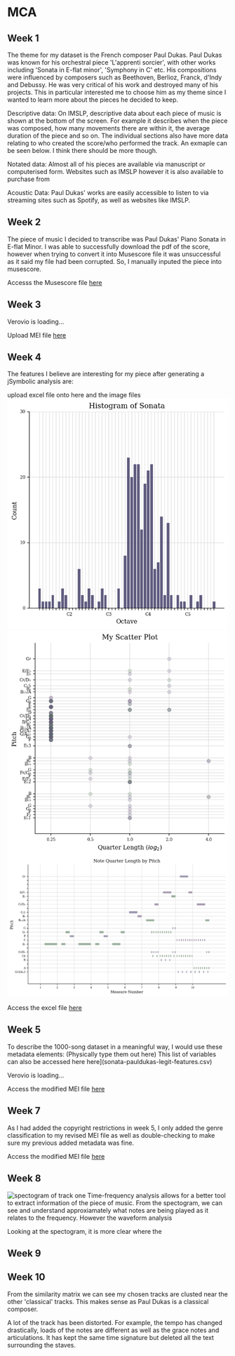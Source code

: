 # MCA

## Week 1 
The theme for my dataset is the French composer Paul Dukas. Paul Dukas was known for his orchestral piece 'L'apprenti sorcier', with other works including 'Sonata in E-flat minor', 'Symphony in C' etc. His compositions were influenced by composers such as Beethoven, Berlioz, Franck, d'Indy and Debussy.
He was very critical of his work and destroyed many of his projects. This in particular interested me to choose him as my theme since I wanted to learn more about the pieces he decided to keep.

Descriptive data: On IMSLP, descriptive data about each piece of music is shown at the bottom of the screen. For example it describes when the piece was composed, how many movements there are within it, the average duration of the piece and so on. The individual sections also have more data relating to who created the score/who performed the track. An exmaple can be seen below. I think there should be more though.

Notated data: Almost all of his pieces are available via manuscript or computerised form. Websites such as IMSLP however it is also available to purchase from 

Acoustic Data: Paul Dukas' works are easily accessible to listen to via streaming sites such as Spotify, as well as websites like IMSLP.


## Week 2

The piece of music I decided to transcribe was Paul Dukas' Piano Sonata in E-flat Minor. I was able to successfully download the pdf of the score, however when trying to convert it into Musescore file it was unsuccessful as it said my file had been corrupted. So, I manually inputed the piece into musescore. 

Accesss the Musescore file [here](sonata-pauldukas-legit.mscz)

## Week 3

<div id="app">Verovio is loading...</div>
<script type="module">
import 'https://www.verovio.org/javascript/app/verovio-app.js';
const options = {
defaultView: 'responsive', // default is 'responsive', alternative is 'document'
defaultZoom: 3, // 0-7, default is 4
enableResponsive: true, // default is true
enableDocument: true // default is true
}
// A MusicXML file
var file = 'data/sonata-pauldukas-week3.mei';
// A MEI file
//var file = 'https://www.verovio.org/editor/brahms.mei';
const app = new Verovio.App(document.getElementById("app"), options);
fetch(file)
.then(function(response) {
return response.text(); })
.then(function(text) {
app.loadData(text); });
</script>

Upload MEI file [here](https://anmol-d21.github.io/MCA-2021/verovio.html)

## Week 4
The features I believe are interesting for my piece after generating a jSymbolic analysis are:

upload excel file onto here and the image files
![Histogram](histogram.png)
![Scatter-plot](scatter-plot.png)
![Note Quarter Length Graph](note-quarter-length-graph.png)

Access the excel file [here](sonata-pauldukas-legit-features.csv)

## Week 5
To describe the 1000-song dataset in a meaningful way, I would use these metadata elements:
(Physically type them out here)
This list of variables can also be accessed here here](sonata-pauldukas-legit-features.csv)


<div id="app">Verovio is loading...</div>
<script type="module">
import 'https://www.verovio.org/javascript/app/verovio-app.js';
const options = {
defaultView: 'responsive', // default is 'responsive', alternative is 'document'
defaultZoom: 3, // 0-7, default is 4
enableResponsive: true, // default is true
enableDocument: true // default is true
}
// A MusicXML file
var file = 'data/sonata-pauldukas-week5.mei';
// A MEI file
//var file = 'https://www.verovio.org/editor/brahms.mei';
const app = new Verovio.App(document.getElementById("app"), options);
fetch(file)
.then(function(response) {
return response.text(); })
.then(function(text) {
app.loadData(text); });
</script>

Access the modified MEI file [here](data/sonata-pauldukas-week5.mei)

## Week 7

As I had added the copyright restrictions in week 5, I only added the genre classification to my revised MEI file as well as double-checking to make sure my previous added metadata was fine.

Access the modified MEI file [here](data/sonata-pauldukas-week7.mei)


## Week 8

![spectogram of track one](track-one-sorcerers-apprentice.png)
Time-frequency analysis allows for a better tool to extract information of the piece of music. From the spectogram, we can see and understand approxiamately what notes are being played as it relates to the frequency. 
However the waveform analysis

Looking at the spectogram, it is more clear where the 

## Week 9 

## Week 10

From the similarity matrix we can see my chosen tracks are clusted near the other 'classical' tracks. This makes sense as Paul Dukas is a classical composer.

A lot of the track has been distorted. For example, the tempo has changed drastically, loads of the notes are different as well as the grace notes and articulations. It has kept the same time signature but deleted all the text surrounding the staves.
